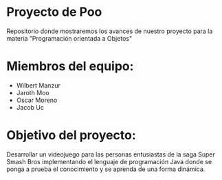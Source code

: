 # Proyecto de Poo
Repositorio donde mostraremos los avances de nuestro proyecto para la materia "Programación orientada a Objetos"

# Miembros del equipo:
  - Wilbert Manzur
  - Jaroth Moo
  - Oscar Moreno
  - Jacob Uc
  
# Objetivo del proyecto:
Desarrollar un videojuego para las personas entusiastas de la saga Super Smash Bros implementando el lenguaje de programación Java donde se ponga a prueba el conocimiento y se aprenda de una forma dinámica. 
